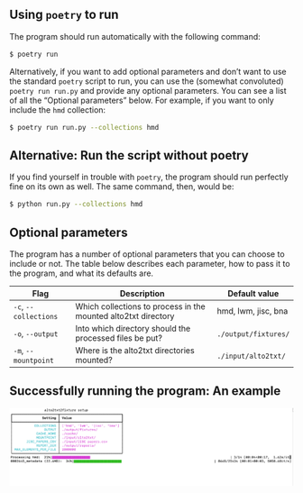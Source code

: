 ## Using `poetry` to run

The program should run automatically with the following command:

```sh
$ poetry run
```

Alternatively, if you want to add optional parameters and don’t want to use the standard `poetry` script to run, you can use the (somewhat convoluted) `poetry run run.py` and provide any optional parameters. You can see a list of all the “Optional parameters” below. For example, if you want to only include the `hmd` collection:

```sh
$ poetry run run.py --collections hmd
```

## Alternative: Run the script without poetry

If you find yourself in trouble with `poetry`, the program should run perfectly fine on its own as well. The same command, then, would be:

```sh
$ python run.py --collections hmd
```

## Optional parameters

The program has a number of optional parameters that you can choose to include or not. The table below describes each parameter, how to pass it to the program, and what its defaults are.

| Flag                  | Description                                                    | Default value        |
| --------------------- | -------------------------------------------------------------- | -------------------- |
| `-c`, `--collections` | Which collections to process in the mounted alto2txt directory | hmd, lwm, jisc, bna  |
| `-o`, `--output`      | Into which directory should the processed files be put?        | `./output/fixtures/` |
| `-m`, `--mountpoint`  | Where is the alto2txt directories mounted?                     | `./input/alto2txt/`  |

## Successfully running the program: An example

![/docs/img/successfully-running.png](/img/successfully-running.png)
